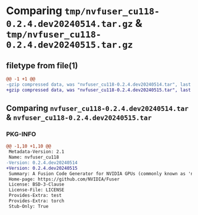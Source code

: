 # Comparing `tmp/nvfuser_cu118-0.2.4.dev20240514.tar.gz` & `tmp/nvfuser_cu118-0.2.4.dev20240515.tar.gz`

## filetype from file(1)

```diff
@@ -1 +1 @@
-gzip compressed data, was "nvfuser_cu118-0.2.4.dev20240514.tar", last modified: Mon Apr  5 07:00:00 1993, max compression
+gzip compressed data, was "nvfuser_cu118-0.2.4.dev20240515.tar", last modified: Mon Apr  5 07:00:00 1993, max compression
```

## Comparing `nvfuser_cu118-0.2.4.dev20240514.tar` & `nvfuser_cu118-0.2.4.dev20240515.tar`

### PKG-INFO

```diff
@@ -1,10 +1,10 @@
 Metadata-Version: 2.1
 Name: nvfuser_cu118
-Version: 0.2.4.dev20240514
+Version: 0.2.4.dev20240515
 Summary: A Fusion Code Generator for NVIDIA GPUs (commonly known as 'nvFuser')
 Home-page: https://github.com/NVIDIA/Fuser
 License: BSD-3-Clause
 License-File: LICENSE
 Provides-Extra: test
 Provides-Extra: torch
 Stub-Only: True
```


